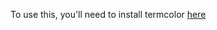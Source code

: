 To use this, you'll need to install termcolor [here](https://pypi.org/project/termcolor/ "Termcolor")

